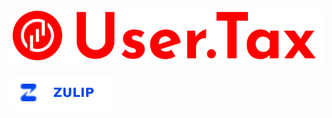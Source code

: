 [![អ្នក​ប្រើ។ ពន្ធ](https://raw.githubusercontent.com/user-tax/user.tax-img/main/f/logo-txt.svg)](https://user.tax)

[![ហ្សូលីប](https://raw.githubusercontent.com/user-tax/user.tax-img/main/f/Zulip.svg)](https://user-tax.zulipchat.com)